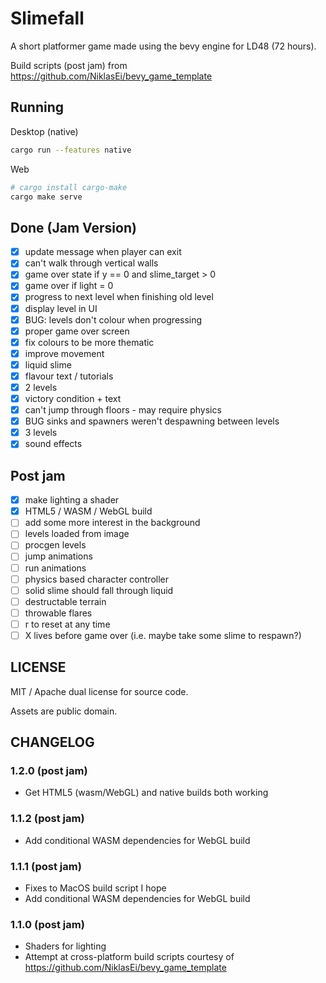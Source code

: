 # Slimefall

A short platformer game made using the bevy engine for LD48 (72 hours).

Build scripts (post jam) from https://github.com/NiklasEi/bevy_game_template

## Running

Desktop (native)

```bash
cargo run --features native
```

Web

```bash
# cargo install cargo-make
cargo make serve
```

## Done (Jam Version)

- [x] update message when player can exit
- [x] can't walk through vertical walls
- [x] game over state if y == 0 and slime_target > 0
- [x] game over if light = 0
- [x] progress to next level when finishing old level
- [x] display level in UI
- [x] BUG: levels don't colour when progressing
- [x] proper game over screen
- [x] fix colours to be more thematic
- [x] improve movement
- [x] liquid slime
- [x] flavour text / tutorials
- [x] 2 levels
- [x] victory condition + text
- [x] can't jump through floors - may require physics
- [x] BUG sinks and spawners weren't despawning between levels
- [x] 3 levels
- [x] sound effects

## Post jam 

- [x] make lighting a shader
- [x] HTML5 / WASM / WebGL build
- [ ] add some more interest in the background
- [ ] levels loaded from image
- [ ] procgen levels
- [ ] jump animations
- [ ] run animations
- [ ] physics based character controller
- [ ] solid slime should fall through liquid
- [ ] destructable terrain
- [ ] throwable flares
- [ ] r to reset at any time
- [ ] X lives before game over (i.e. maybe take some slime to respawn?)

## LICENSE

MIT / Apache dual license for source code.

Assets are public domain.

## CHANGELOG

### 1.2.0 (post jam)

- Get HTML5 (wasm/WebGL) and native builds both working

### 1.1.2 (post jam)

- Add conditional WASM dependencies for WebGL build

### 1.1.1 (post jam)

- Fixes to MacOS build script I hope
- Add conditional WASM dependencies for WebGL build

### 1.1.0 (post jam)

- Shaders for lighting
- Attempt at cross-platform build scripts courtesy of https://github.com/NiklasEi/bevy_game_template
